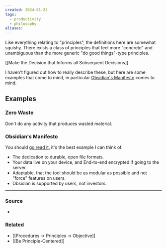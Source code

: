 ```yaml
---
created: 2024-01-23
tags:
  - productivity
  - philosophy
aliases:
---
```

Like everything relating to "principles", the definitions here are somewhat squishy. There exists a class of principles that feel more "concrete" and unambiguous than the more generic "do good things"-type principles. 

[[Make the Decision that Informs all Subsequent Decisions]].

I haven't figured out how to really describe these, but here are some examples that come to mind, in particular [Obsidian's Manifesto](https://obsidian.md/about) comes to mind.

## Examples
### Zero Waste
Don't do any activity that produces wasted material.

### Obsidian's Manifesto
You should [go read it](https://obsidian.md/about), it's the best example I can think of.
- The dedication to durable, open file formats.
- Your data live on your device, and End-to-end encrypted if going to the server.
- Adaptable, that the tool should be as modular as possible and not "force" features on users.
- Obsidian is supported by users, not investors.

---
### Source
- 

### Related
- [[Procedures → Principles → Objective]]
- [[Be Principle-Centered]]
